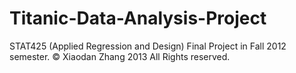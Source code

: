 Titanic-Data-Analysis-Project
=============================

STAT425 (Applied Regression and Design) Final Project in Fall 2012 semester.
© Xiaodan Zhang 2013 All Rights reserved.
